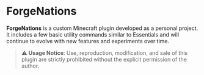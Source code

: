 # ForgeNations

**ForgeNations** is a custom Minecraft plugin developed as a personal project. It includes a few basic utility commands similar to Essentials and will continue to evolve with new features and experiments over time.

> ⚠️ **Usage Notice**: Use, reproduction, modification, and sale of this plugin are strictly prohibited without the explicit permission of the author.
